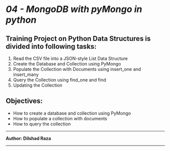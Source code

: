 
# ***04 - MongoDB with pyMongo in python***


## Training Project on Python Data Structures is divided into following tasks:

1. Read the CSV file into a JSON-style List Data Structure
2. Create the Database and Collection using PyMongo
3. Populate the Collection with Documents using insert_one and insert_many
4. Query the Collection using find_one and find
5. Updating the Collection

## Objectives:

- How to create a database and collection using PyMongo
- How to populate a collection with documents
- How to query the collection


------------ ---------------- ---------------------- -----------------
**Author: Dilshad Raza**
------------ ---------------- ---------------------- -----------------

